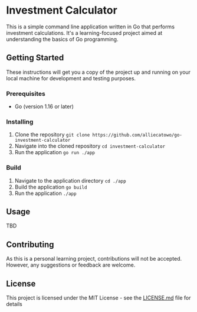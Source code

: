 # Investment Calculator

This is a simple command line application written in Go that performs investment calculations. It's a learning-focused project aimed at understanding the basics of Go programming.

## Getting Started

These instructions will get you a copy of the project up and running on your local machine for development and testing purposes.

### Prerequisites

- Go (version 1.16 or later)

### Installing

1. Clone the repository `git clone https://github.com/alliecatowo/go-investment-calculator`
2. Navigate into the cloned repository `cd investment-calculator`
3. Run the application `go run ./app`

### Build

1. Navigate to the application directory `cd ./app`
2. Build the application `go build`
3. Run the application `./app`

## Usage

TBD

## Contributing

As this is a personal learning project, contributions will not be accepted. However, any suggestions or feedback are welcome.

## License

This project is licensed under the MIT License - see the [LICENSE.md](LICENSE.md) file for details